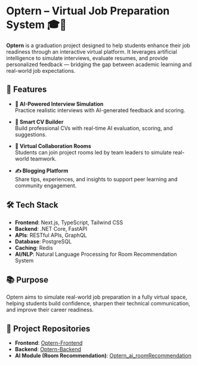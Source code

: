 # Optern – Virtual Job Preparation System 🎓💼

**Optern** is a graduation project designed to help students enhance their job readiness through an interactive virtual platform. It leverages artificial intelligence to simulate interviews, evaluate resumes, and provide personalized feedback — bridging the gap between academic learning and real-world job expectations.

## 🚀 Features

- **🧠 AI-Powered Interview Simulation**  
  Practice realistic interviews with AI-generated feedback and scoring.

- **📄 Smart CV Builder**  
  Build professional CVs with real-time AI evaluation, scoring, and suggestions.

- **🤝 Virtual Collaboration Rooms**  
  Students can join project rooms led by team leaders to simulate real-world teamwork.

- **✍️ Blogging Platform**  
  Share tips, experiences, and insights to support peer learning and community engagement.

## 🛠️ Tech Stack

- **Frontend**: Next.js, TypeScript, Tailwind CSS  
- **Backend**: .NET Core, FastAPI  
- **APIs**: RESTful APIs, GraphQL  
- **Database**: PostgreSQL  
- **Caching**: Redis  
- **AI/NLP**: Natural Language Processing for Room Recommendation System

## 📚 Purpose

Optern aims to simulate real-world job preparation in a fully virtual space, helping students build confidence, sharpen their technical communication, and improve their career readiness.

## 🔗 Project Repositories

- **Frontend**: [Optern-Frontend](https://github.com/AbdelattyBadwy16/Optern-Frontend)  
- **Backend**: [Optern-Backend](https://github.com/AbdelattyBadwy16/Optern-Backend)  
- **AI Module (Room Recommendation)**: [Optern_ai_roomRecommendation](https://github.com/AbdelattyBadwy16/Optern_ai_roomRecommendation)

